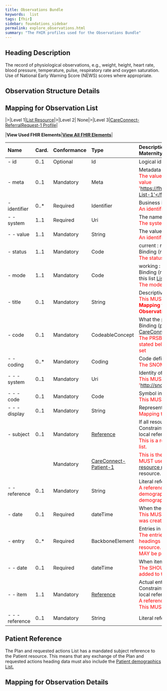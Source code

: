 ```yaml
---
title: Observations Bundle
keywords:  list
tags: [fhir]
sidebar: foundations_sidebar
permalink: explore_observations.html
summary: "The FHIR profiles used for the Observations Bundle"
---
```


## Heading Description ##
The record of physiological observations, e.g., weight, height, heart rate, blood pressure, temperature, pulse, respiratory rate and oxygen saturation. Use of National Early Warning Score (NEWS) scores where appropriate. 

## Observation Structure Details ##

## Mapping for Observation List ##

|>|Level 1|[List Resource](http://hl7.org/fhir/stu3/referralrequest.html)|>|Level 2| None|>|Level 3|[CareConnect-ReferralRequest-1 Profile](https://fhir.hl7.org.uk/STU3/StructureDefinition/CareConnect-ReferralRequest-1)|


|**View Used FHIR Elements**|**[View All FHIR Elements](explore_referral_details_all.html#mapping-for-referral)**|

|  **Name** | **Card.** | **Conformance** | **Type** | **Description, Constraints and mapping for Digital Maternity Implementation** |
| :--- | :--- | :--- | :--- | :--- |
|  - id | 0..1 | Optional | Id | Logical id of this artifact |
|  - meta | 0..1 | Mandatory | Meta | Metadata about the resource<br/><font color='red'>The value attribute of the profile element MUST contain the value 'https://fhir.nhs.uk/STU3/StructureDefinition/CareConnect-List-1'</font> |
|  - identifier | 0..* | Required | Identifier | Business identifier<br/><font color='red'>An identifier for this Observtion details list</font> |
|  - - system | 1..1 | Required | Uri | The namespace for the identifier value<br/><font color='red'>The system from which the identifier came from</font> |
|  - - value | 1..1 | Mandatory | String | The value that is unique<br/><font color='red'>An identifier for this Observation details list</font> |
|  - status | 1..1 | Mandatory | Code | current : retired : entered-in-error<br/>Binding (required): The current state of the list [ListStatus](http://hl7.org/fhir/stu3/valueset-list-status.html)<br/><font color='red'>The status of the list MUST contain the value 'current'</font> |
|  - mode | 1..1 | Mandatory | Code | working : snapshot : changes<br/>Binding (required): The processing mode that applies to this list [ListMode](http://hl7.org/fhir/stu3/valueset-list-mode.html)<br/><font color='red'>The mode of the list MUST contain the value 'snapshot'</font> |
|  - title | 0..1 | Mandatory | String | Descriptive name for the list<br/><font color='red'>This MUST contain the value 'Referralt'</font><br/><font color='red'><b>Mapping to Maternity data item = 'PSRB Heading Observations'</b></font>  |
|  - code | 0..1 | Mandatory | CodeableConcept | What the purpose of this list is<br/>Binding (preferred): What the purpose of a list is [CareConnect-ListCode-1](https://fhir.hl7.org.uk/STU3/ValueSet/CareConnect-ListCode-1)<br/><font color='red'>The PRSB heading for this list. Note: for Maternity the value stated below is used which is not from the preferred value set </font> |
|  - - coding | 0..* | Mandatory | Coding | Code defined by a terminology system<br/><font color='red'>The SNOMED CT concept for the PRSB heading type</font> |
|  - - - system | 0..1 | Mandatory | Uri | Identity of the terminology system<br/><font color='red'>This MUST contain the value 'http://snomed.info/sct'</font> |
|  - - - code | 0..1 | Mandatory | Code | Symbol in syntax defined by the system<br/><font color='red'>This MUST contain the value 'Observations'</font> |
|  - - - display | 0..1 | Mandatory | String | Representation defined by the system<br/><font color='red'>Mapping to Maternity data item = 'PSRB Heading Referral'</font>  |
|  - subject | 0..1 | Mandatory | [Reference](http://hl7.org/fhir/stu3/references.html "Reference") | If all resources have the same subject<br/>Constraint (ref-1): SHALL have a contained resource if a local reference is provided<br/><font color='red'>This is a reference to the Patient who is the subject of the list.</font> |
|   |  | Mandatory | [CareConnect-Patient-1](https://fhir.hl7.org.uk/STU3/StructureDefinition/CareConnect-Patient-1 "CareConnect-Patient-1") | <font color="red">This is the subject of the Observations details List. This MUST use the CareConnect patient profile.</font>See [patient resource reference](explore_referral.html#patient-reference) for information on how to populate the resource. |
|  - - reference | 0..1 | Mandatory | String | Literal reference, Relative, internal or absolute URL<br/><font color='red'>A reference to the patient resource included in the Patient demographics list within the FHIR Bundle. Note the Patient demographics list is mandatory in the FHIR bundle</font>  |
|  - date | 0..1 | Required | dateTime | When the list was prepared<br/><font color="red">This MUST contain a system date to indicate when the list was created or updated</font> |
|  - entry | 0..* | Required | BackboneElement | Entries in the list<br/><font color="red">The entries MUST be as per the diagram for this PRSB headings list with the encounter resource being the focal resource. Multiple Observations with associated resources MAY be present</font> |
|  - - date | 0..1 | Required | dateTime | When item added to list<br/><font color='red'>The SHOULD contain a system time of when the item was added to the list.</font> |
|  - - item | 1..1 | Mandatory | [Reference](http://hl7.org/fhir/stu3/references.html "Reference") | Actual entry<br/>Constraint (ref-1): SHALL have a contained resource if a local reference is provided<br/><font color="red">A reference to an Observation resource included in the list This MUST use the CareConnect Observation profile. |
|  - - - reference | 0..1 | Mandatory | String | Literal reference, Relative, internal or absolute URL |

## Patient Reference ##

The Plan and requested actions List has a mandated subject reference to the Patient resource. This means that any exchange of the Plan and requested actions heading data must also include the [Patient demographics List.](explore_patient_demographics.html)

## Mapping for Observation Details ##
